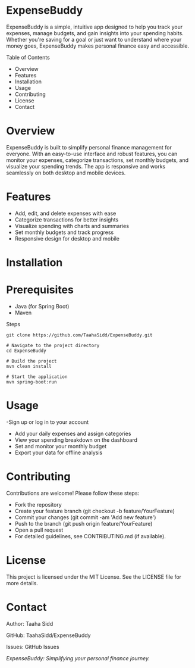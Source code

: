 # ExpenseBuddy
ExpenseBuddy is a simple, intuitive app designed to help you track your expenses, manage budgets, and gain insights into your spending habits. Whether you're saving for a goal or just want to understand where your money goes, ExpenseBuddy makes personal finance easy and accessible.

Table of Contents
- Overview
- Features
- Installation
- Usage
- Contributing
- License
- Contact

# Overview
ExpenseBuddy is built to simplify personal finance management for everyone. With an easy-to-use interface and robust features, you can monitor your expenses, categorize transactions, set monthly budgets, and visualize your spending trends. The app is responsive and works seamlessly on both desktop and mobile devices.

# Features
- Add, edit, and delete expenses with ease
- Categorize transactions for better insights
- Visualize spending with charts and summaries
- Set monthly budgets and track progress
- Responsive design for desktop and mobile

# Installation
# Prerequisites
- Java (for Spring Boot)
- Maven

Steps
``` # Clone the repository
git clone https://github.com/TaahaSidd/ExpenseBuddy.git

# Navigate to the project directory
cd ExpenseBuddy

# Build the project
mvn clean install

# Start the application
mvn spring-boot:run
````
# Usage
-Sign up or log in to your account
- Add your daily expenses and assign categories
- View your spending breakdown on the dashboard
- Set and monitor your monthly budget
- Export your data for offline analysis

# Contributing
Contributions are welcome! Please follow these steps:

- Fork the repository
- Create your feature branch (git checkout -b feature/YourFeature)
- Commit your changes (git commit -am 'Add new feature')
- Push to the branch (git push origin feature/YourFeature)
- Open a pull request
- For detailed guidelines, see CONTRIBUTING.md (if available).

# License
This project is licensed under the MIT License. See the LICENSE file for more details.

# Contact
Author: Taaha Sidd

GitHub: TaahaSidd/ExpenseBuddy

Issues: GitHub Issues

_ExpenseBuddy: Simplifying your personal finance journey._
